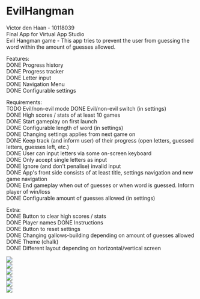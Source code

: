 # EvilHangman
Victor den Haan - 10118039  
Final App for Virtual App Studio  
Evil Hangman game - This app tries to prevent the user from guessing the word
within the amount of guesses allowed.

Features:  
DONE Progress history  
DONE Progress tracker  
DONE Letter input  
DONE Navigation Menu  
DONE Configurable settings  

Requirements:  
TODO Evil/non-evil mode
DONE Evil/non-evil switch (in settings)  
DONE High scores / stats of at least 10 games  
DONE Start gameplay on first launch  
DONE Configurable length of word (in settings)  
DONE Changing settings applies from next game on  
DONE Keep track (and inform user) of their progress (open letters, guessed letters, guesses left, etc.)  
DONE User can input letters via some on-screen keyboard  
DONE Only accept single letters as input  
DONE Ignore (and don't penalise) invalid input  
DONE App's front side consists of at least title, settings navigation and new game navigation  
DONE End gameplay when out of guesses or when word is guessed. Inform player of win/loss  
DONE Configurable amount of guesses allowed (in settings)  

Extra:  
DONE Button to clear high scores / stats  
DONE Player names
DONE Instructions  
DONE Button to reset settings  
DONE Changing gallows-building depending on amount of guesses allowed  
DONE Theme (chalk)  
DONE Different layout depending on horizontal/vertical screen  

![](images/user_experience_sketches.png?raw=true)  
![](images/menu_activity.png?raw=true)  
![](images/gameplay_activity.png?raw=true)  
![](images/settings_activity.png?raw=true)  
![](images/high_scores_activity.png?raw=true)  
![](images/instructions_activity.png?raw=true)  